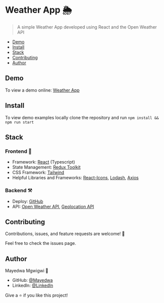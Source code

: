 # Weather App 🌦️

> A simple Weather App developed using React and the Open Weather API

- [Demo](#demo)
- [Install](#install)
- [Stack](#stack)
- [Contributing](#contributing)
- [Author](#author)

## Demo

To view a demo online: [Weather App]()

## Install

To view demo examples locally clone the repository and run `npm install && npm run start`

## Stack

### Frontend 🎨

- Framework: [React](https://reactjs.org/) (Typescript)
- State Management: [Redux Toolkit](https://redux-toolkit.js.org/)
- CSS Framework: [Tailwind](https://tailwindcss.com/)
- Helpful Libraries and Frameworks: [React-Icons](https://react-icons.github.io/react-icons/), [Lodash](https://lodash.com/), [Axios](https://axios-http.com/docs/intro)

### Backend ⚒️

- Deploy: [GitHub](https://github.com/)
- API: [Open Weather API](https://openweathermap.org/), [Geolocation API](https://developer.mozilla.org/en-US/docs/Web/API/Geolocation_API)

## Contributing

Contributions, issues, and feature requests are welcome! 🤝

Feel free to check the issues page.

## Author

Mayedwa Mgwigwi 👤

- GitHub: [@Mayedwa](https://github.com/Mayedwa)
- Linkedln: [@Linkedln](www.linkedin.com/in/mayedwa-mgwigwi-102b46228)

Give a ⭐️ if you like this project!
